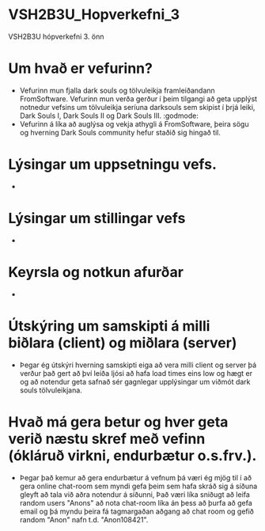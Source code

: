 # VSH2B3U_Hopverkefni_3
VSH2B3U hópverkefni 3. önn

# Um hvað er vefurinn?
* Vefurinn mun fjalla dark souls og tölvuleikja framleiðandann FromSoftware. Vefurinn mun verða gerður í þeim tilgangi að geta upplýst notnedur vefsins um tölvuleikja seríuna darksouls sem skipist í þrjá leiki, Dark Souls I, Dark Souls II og Dark Souls III. :godmode:
* Vefurinn á líka að auglýsa og vekja athygli á FromSoftware, þeira sögu og hverning Dark Souls community hefur staðið sig hingað til.
# Lýsingar um uppsetningu vefs.
* 
# Lýsingar um stillingar vefs
* 
# Keyrsla og notkun afurðar
* 
# Útskýring um samskipti á milli biðlara (client) og miðlara (server)
* Þegar ég útskýri hverning samskipti eiga að vera milli client og server þá verður það gert að því leiða ljósi að hafa load times eins low og hægt er og að notendur geta safnað sér gagnlegar upplýsingar um viðmót dark souls tölvuleikjana.
# Hvað má gera betur og hver geta verið næstu skref með vefinn (ókláruð virkni, endurbætur o.s.frv.).
* Þegar það kemur að gera endurbætur á vefnum þá væri ég mjög til í að gera online chat-room sem myndi gefa þeim sem hafa skráð sig á síðuna gleyft að tala við aðra notendur á síðunni, Það væri líka sniðugt að leifa random users "Anons" að nota chat-room líka án þess að þurfa að gefa email og þá myndu þeira fá tagmargaðan aðgang að chat room og gefið random "Anon" nafn t.d. "Anon108421".
